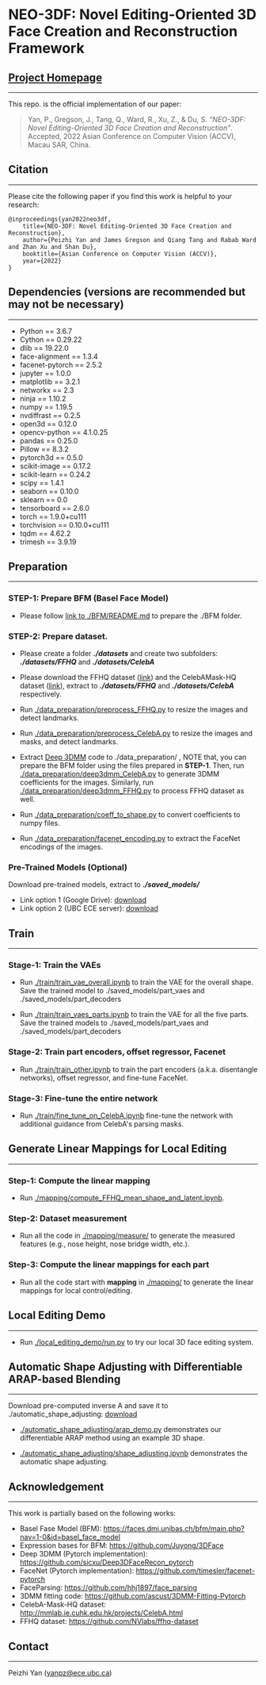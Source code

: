 # NEO-3DF: Novel Editing-Oriented 3D Face Creation and Reconstruction Framework

## [Project Homepage](https://peizhiyan.github.io/docs/neo3df/)

---

This repo. is the official implementation of our paper:
> Yan, P., Gregson, J., Tang, Q., Ward, R., Xu, Z., & Du, S. *“NEO-3DF: Novel Editing-Oriented 3D Face Creation and Reconstruction”*. Accepted, 2022 Asian Conference on Computer Vision (ACCV), Macau SAR, China.

## Citation
---
Please cite the following paper if you find this work is helpful to your research: 

```
@inproceedings{yan2022neo3df,
    title={NEO-3DF: Novel Editing-Oriented 3D Face Creation and Reconstruction},
    author={Peizhi Yan and James Gregson and Qiang Tang and Rabab Ward and Zhan Xu and Shan Du},
    booktitle={Asian Conference on Computer Vision (ACCV)},
    year={2022}
}
```

## Dependencies (versions are recommended but may not be necessary)
---
- Python                    == 3.6.7
- Cython                    == 0.29.22
- dlib                      == 19.22.0
- face-alignment            == 1.3.4
- facenet-pytorch           == 2.5.2
- jupyter                   == 1.0.0
- matplotlib                == 3.2.1
- networkx                  == 2.3
- ninja                     == 1.10.2
- numpy                     == 1.19.5
- nvdiffrast                == 0.2.5
- open3d                    == 0.12.0
- opencv-python             == 4.1.0.25
- pandas                    == 0.25.0
- Pillow                    == 8.3.2
- pytorch3d                 == 0.5.0
- scikit-image              == 0.17.2
- scikit-learn              == 0.24.2
- scipy                     == 1.4.1
- seaborn                   == 0.10.0
- sklearn                   == 0.0
- tensorboard               == 2.6.0
- torch                     == 1.9.0+cu111
- torchvision               == 0.10.0+cu111
- tqdm                      == 4.62.2
- trimesh                   == 3.9.19

## Preparation
---

### STEP-1: Prepare BFM (Basel Face Model)
- Please follow [link to ./BFM/README.md](./BFM/README.md) to prepare the ./BFM folder.

### STEP-2: Prepare dataset.
- Please create a folder **_./datasets_** and create two subfolders: **_./datasets/FFHQ_** and **_./datasets/CelebA_**

- Please download the FFHQ dataset ([link](https://github.com/NVlabs/ffhq-dataset)) and the CelebAMask-HQ dataset ([link](http://mmlab.ie.cuhk.edu.hk/projects/CelebA.html)), extract to **_./datasets/FFHQ_** and **_./datasets/CelebA_** respectively.

- Run [./data_preparation/preprocess_FFHQ.py](./data_preparation/preprocess_FFHQ.py) to resize the images and detect landmarks.

- Run [./data_preparation/preprocess_CelebA.py](./data_preparation/preprocess_CelebA.py) to resize the images and masks, and detect landmarks.

- Extract [Deep 3DMM](https://github.com/sicxu/Deep3DFaceRecon_pytorch) code to ./data_preparation/ , NOTE that, you can prepare the BFM folder using the files prepared in **STEP-1**. Then, run [./data_preparation/deep3dmm_CelebA.py](./data_preparation/deep3dmm_CelebA.py) to generate 3DMM coefficients for the images. Similarly, run [./data_preparation/deep3dmm_FFHQ.py](./data_preparation/deep3dmm_FFHQ.py) to process FFHQ dataset as well. 

- Run [./data_preparation/coeff_to_shape.py](./data_preparation/coeff_to_shape.py) to convert coefficients to numpy files.

- Run [./data_preparation/facenet_encoding.py](./data_preparation/facenet_encoding.py) to extract the FaceNet encodings of the images.

### Pre-Trained Models (Optional)

Download pre-trained models, extract to **_./saved_models/_**
- Link option 1 (Google Drive): [download](https://drive.google.com/file/d/1tJG3fI_PcgRIn6whwPIuwXN0pxuhJRBn/view?usp=sharing)
- Link option 2 (UBC ECE server): [download](https://people.ece.ubc.ca/yanpz/ACCV2022/saved_models.zip)


## Train
---

### Stage-1: Train the VAEs

- Run [./train/train_vae_overall.ipynb](./train/train_vae_overall.ipynb) to train the VAE for the overall shape. Save the trained model to ./saved_models/part_vaes and ./saved_models/part_decoders

- Run [./train/train_vaes_parts.ipynb](./train/train_vaes_parts.ipynb) to train the VAE for all the five parts. Save the trained models to ./saved_models/part_vaes and ./saved_models/part_decoders

### Stage-2: Train part encoders, offset regressor, Facenet

- Run [./train/train_other.ipynb](./train/train_other.ipynb) to train the part encoders (a.k.a. disentangle networks), offset regressor, and fine-tune FaceNet.

### Stage-3: Fine-tune the entire network

- Run [./train/fine_tune_on_CelebA.ipynb](./train/fine_tune_on_CelebA.ipynb) fine-tune the network with additional guidance from CelebA's parsing masks.


## Generate Linear Mappings for Local Editing
---

### Step-1: Compute the linear mapping

- Run [./mapping/compute_FFHQ_mean_shape_and_latent.ipynb](./mapping/compute_FFHQ_mean_shape_and_latent.ipynb).

### Step-2: Dataset measurement

- Run all the code in [./mapping/measure/](./mapping/measure) to generate the measured features (e.g., nose height, nose bridge width, etc.).

### Step-3: Compute the linear mappings for each part

- Run all the code start with **mapping** in [./mapping/](./mapping/) to generate the linear mappings for local control/editing. 



## Local Editing Demo
---

- Run [./local_editing_demo/run.py](./local_editing_demo/run.py) to try our local 3D face editing system. 



## Automatic Shape Adjusting with Differentiable ARAP-based Blending
---

Download pre-computed inverse A and save it to ./automatic_shape_adjusting: [download](https://people.ece.ubc.ca/yanpz/ACCV2022/iA.npy)

- [./automatic_shape_adjusting/arap_demo.py](./automatic_shape_adjusting/arap_demo.py) demonstrates our differentiable ARAP method using an example 3D shape.

- [./automatic_shape_adjusting/shape_adjusting.ipynb](./automatic_shape_adjusting/shape_adjusting.ipynb) demonstrates the automatic shape adjusting.











## Acknowledgement
---
This work is partially based on the following works:
- Basel Fase Model (BFM): https://faces.dmi.unibas.ch/bfm/main.php?nav=1-0&id=basel_face_model
- Expression bases for BFM: https://github.com/Juyong/3DFace
- Deep 3DMM (Pytorch implementation): https://github.com/sicxu/Deep3DFaceRecon_pytorch
- FaceNet (Pytorch implementation): https://github.com/timesler/facenet-pytorch
- FaceParsing: https://github.com/hhj1897/face_parsing
- 3DMM fitting code: https://github.com/ascust/3DMM-Fitting-Pytorch
- CelebA-Mask-HQ dataset: http://mmlab.ie.cuhk.edu.hk/projects/CelebA.html
- FFHQ dataset: https://github.com/NVlabs/ffhq-dataset


## Contact
---
Peizhi Yan (yanpz@ece.ubc.ca)



